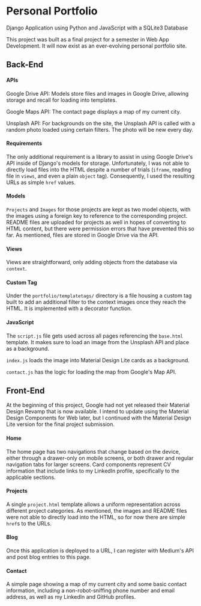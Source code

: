 # Personal Portfolio

Django Application using Python and JavaScript with a SQLite3 Database

This project was built as a final project for a semester in Web App Development.
  It will now exist as an ever-evolving personal portfolio site.

## Back-End

#### APIs

Google Drive API: Models store files and images in Google Drive, allowing storage
  and recall for loading into templates.

Google Maps API: The contact page displays a map of my current city.

Unsplash API: For backgrounds on the site, the Unsplash API is called with a random
  photo loaded using certain filters. The photo will be new every day.

#### Requirements

The only additional requirement is a library to assist in using Google Drive's API
  inside of Django's models for storage. Unfortunately, I was not able to directly
  load files into the HTML despite a number of trials (`iframe`, reading file in
  `views`, and even a plain `object` tag). Consequently, I used the resulting URLs
  as simple `href` values.

#### Models

`Projects` and `Images` for those projects are kept as two model objects, with the
  images using a foreign key to reference to the corresponding project. README files
  are uploaded for projects as well in hopes of converting to HTML content, but
  there were permission errors that have prevented this so far. As mentioned, files
  are stored in Google Drive via the API.

#### Views

Views are straightforward, only adding objects from the database via `context`.

#### Custom Tag

Under the `portfolio/templatetags/` directory is a file housing a custom tag built
  to add an additional filter to the context images once they reach the HTML. It
  is implemented with a decorator function.

#### JavaScript

The `script.js` file gets used across all pages referencing the `base.html` template.
  It makes sure to load an image from the Unsplash API and place as a background.

`index.js` loads the image into Material Design Lite cards as a background.

`contact.js` has the logic for loading the map from Google's Map API.

## Front-End

At the beginning of this project, Google had not yet released their Material Design
  Revamp that is now available. I intend to update using the Material Design Components
  for Web later, but I continued with the Material Design Lite version for the final
  project submission.

#### Home

The home page has two navigations that change based on the device, either through
  a drawer-only on mobile screens, or both drawer and regular navigation tabs for
  larger screens. Card components represent CV information that include links to my
  LinkedIn profile, specifically to the applicable sections.

#### Projects

A single `project.html` template allows a uniform representation across different
  project categories. As mentioned, the images and README files were not able to
  directly load into the HTML, so for now there are simple `href`s to the URLs.

#### Blog

Once this application is deployed to a URL, I can register with Medium's API and
  post blog entries to this page.

#### Contact

A simple page showing a map of my current city and some basic contact information,
  including a non-robot-sniffing phone number and email address, as well as my
  LinkedIn and GitHub profiles.
